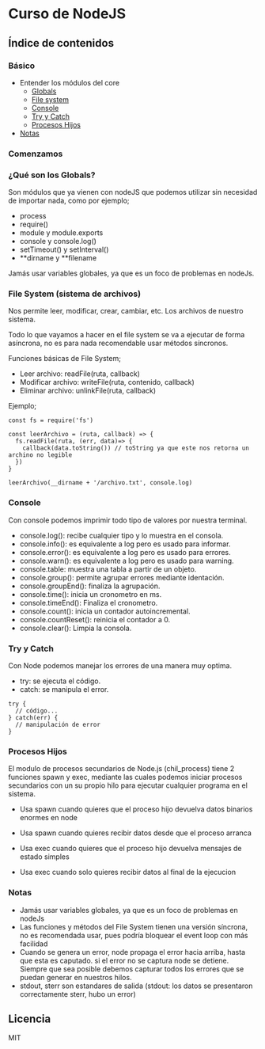 # Curso de NodeJS

## Índice de contenidos

### Básico

- Entender los módulos del core
  - [Globals](#globals)
  - [File system](#file_system)
  - [Console](#console)
  - [Try y Catch](#try_catch)
  - [Procesos Hijos](#procesos_hijos)
- [Notas](#notas)

### Comenzamos

<a name="globals"></a>

### ¿Qué son los Globals?

Son módulos que ya vienen con nodeJS que podemos utilizar sin necesidad de importar nada, como por ejemplo;

- process
- require()
- module y module.exports
- console y console.log()
- setTimeout() y setInterval()
- **dirname y **filename

Jamás usar variables globales, ya que es un foco de problemas en nodeJs.

<a name="file_system"></a>

### File System (sistema de archivos)

Nos permite leer, modificar, crear, cambiar, etc. Los archivos de nuestro sistema.

Todo lo que vayamos a hacer en el file system se va a ejecutar de forma asíncrona, no es para nada recomendable usar métodos síncronos.

Funciones básicas de File System;

- Leer archivo: readFile(ruta, callback)
- Modificar archivo: writeFile(ruta, contenido, callback)
- Eliminar archivo: unlinkFile(ruta, callback)

Ejemplo;

```
const fs = require('fs')

const leerArchivo = (ruta, callback) => {
  fs.readFile(ruta, (err, data)=> {
    callback(data.toString()) // toString ya que este nos retorna un archino no legible
  })
}

leerArchivo(__dirname + '/archivo.txt', console.log)
```

<a name="console"></a>

### Console

Con console podemos imprimir todo tipo de valores por nuestra terminal.

- console.log(): recibe cualquier tipo y lo muestra en el consola.
- console.info(): es equivalente a log pero es usado para informar.
- console.error(): es equivalente a log pero es usado para errores.
- console.warn(): es equivalente a log pero es usado para warning.
- console.table: muestra una tabla a partir de un objeto.
- console.group(): permite agrupar errores mediante identación.
- console.groupEnd(): finaliza la agrupación.
- console.time(): inicia un cronometro en ms.
- console.timeEnd(): Finaliza el cronometro.
- console.count(): inicia un contador autoincremental.
- console.countReset(): reinicia el contador a 0.
- console.clear(): Limpia la consola.

<a name="try_catch"></a>

### Try y Catch

Con Node podemos manejar los errores de una manera muy optima.

- try: se ejecuta el código.
- catch: se manipula el error.

```
try {
  // código...
} catch(err) {
  // manipulación de error
}
```

<a name="procesos_hijos"></a>

### Procesos Hijos

El modulo de procesos secundarios de Node.js (chil_process) tiene 2 funciones spawn y exec, mediante las cuales podemos iniciar procesos secundarios con un su propio hilo para ejecutar cualquier programa en el sistema.

- Usa spawn cuando quieres que el proceso hijo devuelva datos binarios enormes en node
- Usa spawn cuando quieres recibir datos desde que el proceso arranca

- Usa exec cuando quieres que el proceso hijo devuelva mensajes de estado simples
- Usa exec cuando solo quieres recibir datos al final de la ejecucion

<a name="notas"></a>

### Notas

- Jamás usar variables globales, ya que es un foco de problemas en nodeJs
- Las funciones y métodos del File System tienen una versión síncrona, no es recomendada usar, pues podría bloquear el event loop con más facilidad
- Cuando se genera un error, node propaga el error hacia arriba, hasta que esta es caputado. si el error no se captura node se detiene. Siempre que sea posible debemos capturar todos los errores que se puedan generar en nuestros hilos.
- stdout, sterr son estandares de salida (stdout: los datos se presentaron correctamente sterr, hubo un error)

## Licencia

MIT
